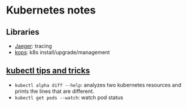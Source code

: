 # Kubernetes notes
## Libraries
+ [Jaeger](https://github.com/jaegertracing/jaeger): tracing
+ [kops](https://github.com/kubernetes/kops): k8s install/upgrade/management
## [kubectl tips and tricks](https://discuss.kubernetes.io/t/kubectl-tips-and-tricks/192/7)
+ `kubectl alpha diff --help`: analyzes two kubernetes resources and prints the lines that are different.
+ `kubectl get pods --watch`: watch pod status
